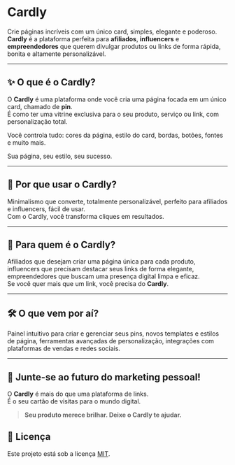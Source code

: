 # Cardly

Crie páginas incríveis com um único card, simples, elegante e poderoso.  
**Cardly** é a plataforma perfeita para **afiliados**, **influencers** e **empreendedores** que querem divulgar produtos ou links de forma rápida, bonita e altamente personalizável.

---

## ✨ O que é o Cardly?

O **Cardly** é uma plataforma onde você cria uma página focada em um único card, chamado de **pin**.  
É como ter uma vitrine exclusiva para o seu produto, serviço ou link, com personalização total.

Você controla tudo: cores da página, estilo do card, bordas, botões, fontes e muito mais.

Sua página, seu estilo, seu sucesso.

---

## 🚀 Por que usar o Cardly?

Minimalismo que converte, totalmente personalizável, perfeito para afiliados e influencers, fácil de usar.  
Com o Cardly, você transforma cliques em resultados.

---

## 🎯 Para quem é o Cardly?

Afiliados que desejam criar uma página única para cada produto, influencers que precisam destacar seus links de forma elegante, empreendedores que buscam uma presença digital limpa e eficaz.  
Se você quer mais que um link, você precisa do **Cardly**.

---

## 🛠️ O que vem por aí?

Painel intuitivo para criar e gerenciar seus pins, novos templates e estilos de página, ferramentas avançadas de personalização, integrações com plataformas de vendas e redes sociais.

---

## 📢 Junte-se ao futuro do marketing pessoal!

O **Cardly** é mais do que uma plataforma de links.  
É o seu cartão de visitas para o mundo digital.

> **Seu produto merece brilhar. Deixe o Cardly te ajudar.**

## 📄 Licença

Este projeto está sob a licença [MIT](LICENSE).
